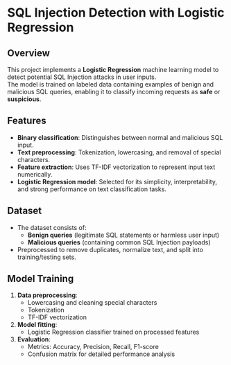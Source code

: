 # SQL Injection Detection with Logistic Regression

## Overview
This project implements a **Logistic Regression** machine learning model to detect potential SQL Injection attacks in user inputs.  
The model is trained on labeled data containing examples of benign and malicious SQL queries, enabling it to classify incoming requests as **safe** or **suspicious**.

## Features
- **Binary classification**: Distinguishes between normal and malicious SQL input.
- **Text preprocessing**: Tokenization, lowercasing, and removal of special characters.
- **Feature extraction**: Uses TF-IDF vectorization to represent input text numerically.
- **Logistic Regression model**: Selected for its simplicity, interpretability, and strong performance on text classification tasks.

## Dataset
- The dataset consists of:
  - **Benign queries** (legitimate SQL statements or harmless user input)
  - **Malicious queries** (containing common SQL Injection payloads)
- Preprocessed to remove duplicates, normalize text, and split into training/testing sets.

## Model Training
1. **Data preprocessing**:
   - Lowercasing and cleaning special characters
   - Tokenization
   - TF-IDF vectorization
2. **Model fitting**:
   - Logistic Regression classifier trained on processed features
3. **Evaluation**:
   - Metrics: Accuracy, Precision, Recall, F1-score
   - Confusion matrix for detailed performance analysis
